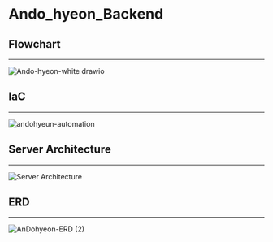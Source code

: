 # Ando_hyeon_Backend

## Flowchart
---
![Ando-hyeon-white drawio](https://github.com/Ando-hyeon/Ando_hyeon_Backend/assets/59428479/86bb0708-9337-48d3-9e8f-8d3709e01d32)

## IaC
---
![andohyeun-automation](https://github.com/Ando-hyeon/Ando_hyeon_Backend/assets/59428479/233e97a8-74c6-4f89-91b9-a34fd74f0a33)

## Server Architecture
---
![Server Architecture](https://github.com/Ando-hyeon/Ando_hyeon_Backend/assets/59428479/1cfcef2d-acf9-42d3-af0c-041ef2efc55f)


## ERD
---
![AnDohyeon-ERD (2)](https://github.com/Ando-hyeon/Ando_hyeon_Backend/assets/59428479/70e90b5f-1394-40f0-8446-e923d4aa3a2c)

